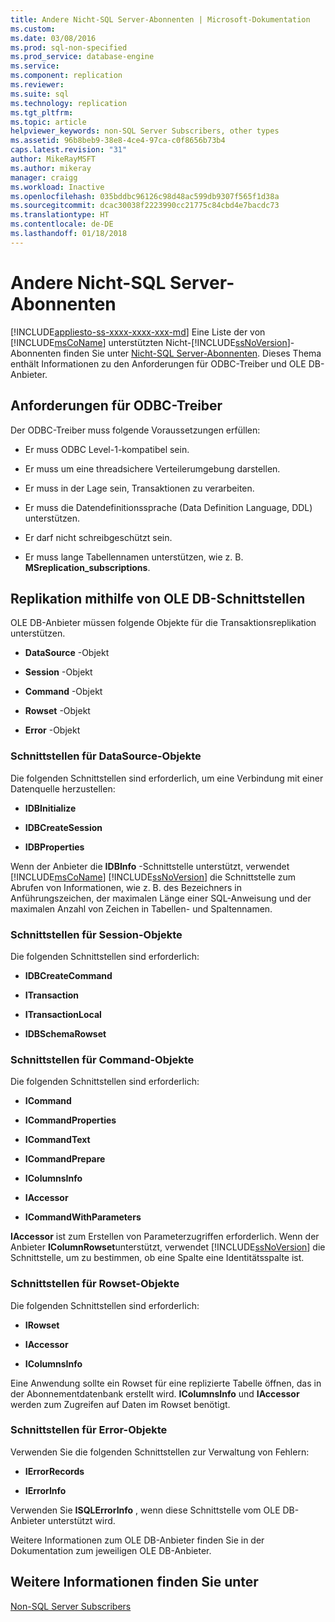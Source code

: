 ```yaml
---
title: Andere Nicht-SQL Server-Abonnenten | Microsoft-Dokumentation
ms.custom: 
ms.date: 03/08/2016
ms.prod: sql-non-specified
ms.prod_service: database-engine
ms.service: 
ms.component: replication
ms.reviewer: 
ms.suite: sql
ms.technology: replication
ms.tgt_pltfrm: 
ms.topic: article
helpviewer_keywords: non-SQL Server Subscribers, other types
ms.assetid: 96b8beb9-38e8-4ce4-97ca-c0f8656b73b4
caps.latest.revision: "31"
author: MikeRayMSFT
ms.author: mikeray
manager: craigg
ms.workload: Inactive
ms.openlocfilehash: 035bddbc96126c98d48ac599db9307f565f1d38a
ms.sourcegitcommit: dcac30038f2223990cc21775c84cbd4e7bacdc73
ms.translationtype: HT
ms.contentlocale: de-DE
ms.lasthandoff: 01/18/2018
---
```

# <a name="other-non-sql-server-subscribers"></a>Andere Nicht-SQL Server-Abonnenten
[!INCLUDE[appliesto-ss-xxxx-xxxx-xxx-md](../../../includes/appliesto-ss-xxxx-xxxx-xxx-md.md)] Eine Liste der von [!INCLUDE[msCoName](../../../includes/msconame-md.md)] unterstützten Nicht-[!INCLUDE[ssNoVersion](../../../includes/ssnoversion-md.md)]-Abonnenten finden Sie unter [Nicht-SQL Server-Abonnenten](../../../relational-databases/replication/non-sql/non-sql-server-subscribers.md). Dieses Thema enthält Informationen zu den Anforderungen für ODBC-Treiber und OLE DB-Anbieter.  
  
## <a name="odbc-driver-requirements"></a>Anforderungen für ODBC-Treiber  
 Der ODBC-Treiber muss folgende Voraussetzungen erfüllen:  
  
-   Er muss ODBC Level-1-kompatibel sein.  
  
-   Er muss um eine threadsichere Verteilerumgebung darstellen.  
  
-   Er muss in der Lage sein, Transaktionen zu verarbeiten.  
  
-   Er muss die Datendefinitionssprache (Data Definition Language, DDL) unterstützen.  
  
-   Er darf nicht schreibgeschützt sein.  
  
-   Er muss lange Tabellennamen unterstützen, wie z. B. **MSreplication_subscriptions**.  
  
## <a name="replicating-using-ole-db-interfaces"></a>Replikation mithilfe von OLE DB-Schnittstellen  
 OLE DB-Anbieter müssen folgende Objekte für die Transaktionsreplikation unterstützen.  
  
-   **DataSource** -Objekt  
  
-   **Session** -Objekt  
  
-   **Command** -Objekt  
  
-   **Rowset** -Objekt  
  
-   **Error** -Objekt  
  
### <a name="datasource-object-interfaces"></a>Schnittstellen für DataSource-Objekte  
 Die folgenden Schnittstellen sind erforderlich, um eine Verbindung mit einer Datenquelle herzustellen:  
  
-   **IDBInitialize**  
  
-   **IDBCreateSession**  
  
-   **IDBProperties**  
  
 Wenn der Anbieter die **IDBInfo** -Schnittstelle unterstützt, verwendet [!INCLUDE[msCoName](../../../includes/msconame-md.md)] [!INCLUDE[ssNoVersion](../../../includes/ssnoversion-md.md)] die Schnittstelle zum Abrufen von Informationen, wie z. B. des Bezeichners in Anführungszeichen, der maximalen Länge einer SQL-Anweisung und der maximalen Anzahl von Zeichen in Tabellen- und Spaltennamen.  
  
### <a name="session-object-interfaces"></a>Schnittstellen für Session-Objekte  
 Die folgenden Schnittstellen sind erforderlich:  
  
-   **IDBCreateCommand**  
  
-   **ITransaction**  
  
-   **ITransactionLocal**  
  
-   **IDBSchemaRowset**  
  
### <a name="command-object-interfaces"></a>Schnittstellen für Command-Objekte  
 Die folgenden Schnittstellen sind erforderlich:  
  
-   **ICommand**  
  
-   **ICommandProperties**  
  
-   **ICommandText**  
  
-   **ICommandPrepare**  
  
-   **IColumnsInfo**  
  
-   **IAccessor**  
  
-   **ICommandWithParameters**  
  
 **IAccessor** ist zum Erstellen von Parameterzugriffen erforderlich. Wenn der Anbieter **IColumnRowset**unterstützt, verwendet [!INCLUDE[ssNoVersion](../../../includes/ssnoversion-md.md)] die Schnittstelle, um zu bestimmen, ob eine Spalte eine Identitätsspalte ist.  
  
### <a name="rowset-object-interfaces"></a>Schnittstellen für Rowset-Objekte  
 Die folgenden Schnittstellen sind erforderlich:  
  
-   **IRowset**  
  
-   **IAccessor**  
  
-   **IColumnsInfo**  
  
 Eine Anwendung sollte ein Rowset für eine replizierte Tabelle öffnen, das in der Abonnementdatenbank erstellt wird. **IColumnsInfo** und **IAccessor** werden zum Zugreifen auf Daten im Rowset benötigt.  
  
### <a name="error-object-interfaces"></a>Schnittstellen für Error-Objekte  
 Verwenden Sie die folgenden Schnittstellen zur Verwaltung von Fehlern:  
  
-   **IErrorRecords**  
  
-   **IErrorInfo**  
  
 Verwenden Sie **ISQLErrorInfo** , wenn diese Schnittstelle vom OLE DB-Anbieter unterstützt wird.  
  
 Weitere Informationen zum OLE DB-Anbieter finden Sie in der Dokumentation zum jeweiligen OLE DB-Anbieter.  
  
## <a name="see-also"></a>Weitere Informationen finden Sie unter  
 [Non-SQL Server Subscribers](../../../relational-databases/replication/non-sql/non-sql-server-subscribers.md)  
  
  
